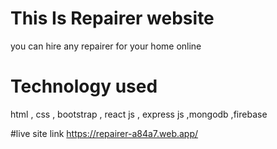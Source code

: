 # This Is Repairer website 
you can hire any repairer for your home online

# Technology used
html , css , bootstrap , react js ,  express js ,mongodb ,firebase

#live site link
https://repairer-a84a7.web.app/